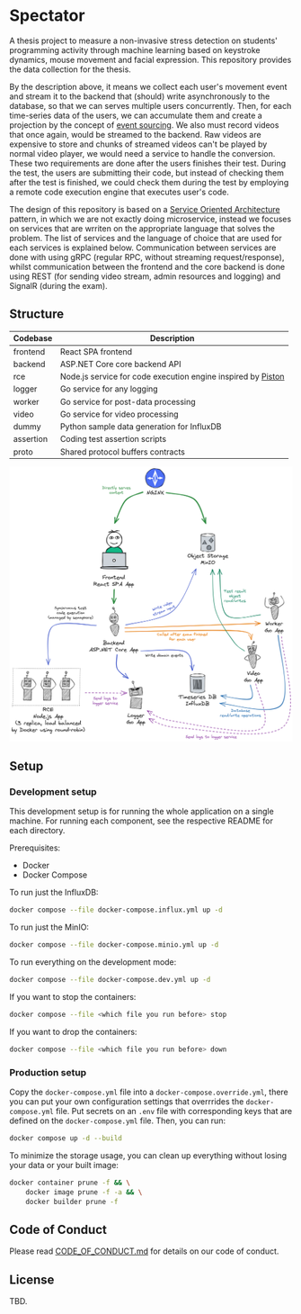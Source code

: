 # Spectator

A thesis project to measure a non-invasive stress detection on students' programming activity
through machine learning based on keystroke dynamics, mouse movement and facial expression.
This repository provides the data collection for the thesis.

By the description above, it means we collect each user's movement event and stream it to the backend
that (should) write asynchronously to the database, so that we can serves multiple users concurrently.
Then, for each time-series data of the users, we can accumulate them and create a projection by the
concept of [event sourcing](https://martinfowler.com/eaaDev/EventSourcing.html).
We also must record videos that once again, would be streamed to the backend. Raw videos are
expensive to store and chunks of streamed videos can't be played by normal video player, we would 
need a service to handle the conversion. These two requirements are done after the users finishes their
test. During the test, the users are submitting their code, but instead of checking them after
the test is finished, we could check them during the test by employing a remote code execution engine
that executes user's code. 

The design of this repository is based on a 
[Service Oriented Architecture](https://en.wikipedia.org/wiki/Service-oriented_architecture)
pattern, in which we are not exactly doing microservice, instead we focuses on services that
are wrriten on the appropriate language that solves the problem. The list of services and
the language of choice that are used for each services is explained below. Communication between
services are done with using gRPC (regular RPC, without streaming request/response), whilst
communication between the frontend and the core backend is done using REST (for sending video
stream, admin resources and logging) and SignalR (during the exam).

## Structure

| Codebase  | Description                                                                |
| --------- | -------------------------------------------------------------------------- |
| frontend  | React SPA frontend                                                         |
| backend   | ASP.NET Core core backend API                                              |
| rce       | Node.js service for code execution engine inspired by [Piston][piston-url] |
| logger    | Go service for any logging                                                 |
| worker    | Go service for post-data processing                                        |
| video     | Go service for video processing                                            |
| dummy     | Python sample data generation for InfluxDB                                 |
| assertion | Coding test assertion scripts                                              |
| proto     | Shared protocol buffers contracts                                          |

![](./diagrams/big_picture.png)

## Setup

### Development setup

This development setup is for running the whole application on a single machine.
For running each component, see the respective README for each directory.

Prerequisites:
- Docker
- Docker Compose

To run just the InfluxDB:
```sh
docker compose --file docker-compose.influx.yml up -d
```

To run just the MinIO:
```sh
docker compose --file docker-compose.minio.yml up -d
```

To run everything on the development mode:
```sh
docker compose --file docker-compose.dev.yml up -d
```

If you want to stop the containers:

```bash
docker compose --file <which file you run before> stop
```

If you want to drop the containers:
```bash
docker compose --file <which file you run before> down
```

### Production setup

Copy the `docker-compose.yml` file into a `docker-compose.override.yml`, there you can
put your own configuration settings that overrrides the `docker-compose.yml` file.
Put secrets on an `.env` file with corresponding keys that are defined on the `docker-compose.yml`
file. Then, you can run:

```sh
docker compose up -d --build
```

To minimize the storage usage, you can clean up everything without losing your data
or your built image:

```sh
docker container prune -f && \
    docker image prune -f -a && \
    docker builder prune -f
```

## Code of Conduct

Please read [CODE_OF_CONDUCT.md](./CODE_OF_CONDUCT.md) for details on our code of conduct.

## License

TBD.

[piston-url]: https://github.com/engineer-man/piston